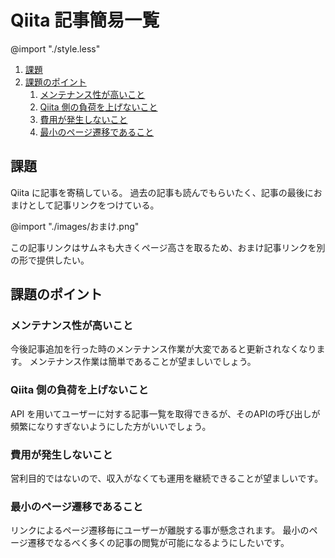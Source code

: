 # Qiita 記事簡易一覧

@import "./style.less"

<!-- @import "[TOC]" {cmd="toc" depthFrom=2 depthTo=6 orderedList=true} -->

<!-- code_chunk_output -->

1. [課題](#課題)
2. [課題のポイント](#課題のポイント)
    1. [メンテナンス性が高いこと](#メンテナンス性が高いこと)
    2. [Qiita 側の負荷を上げないこと](#qiita-側の負荷を上げないこと)
    3. [費用が発生しないこと](#費用が発生しないこと)
    4. [最小のページ遷移であること](#最小のページ遷移であること)

<!-- /code_chunk_output -->

## 課題

Qiita に記事を寄稿している。
過去の記事も読んでもらいたく、記事の最後におまけとして記事リンクをつけている。

@import "./images/おまけ.png"

この記事リンクはサムネも大きくページ高さを取るため、おまけ記事リンクを別の形で提供したい。

## 課題のポイント

### メンテナンス性が高いこと

今後記事追加を行った時のメンテナンス作業が大変であると更新されなくなります。
メンテナンス作業は簡単であることが望ましいでしょう。

### Qiita 側の負荷を上げないこと

API を用いてユーザーに対する記事一覧を取得できるが、そのAPIの呼び出しが頻繁になりすぎないようにした方がいいでしょう。

### 費用が発生しないこと

営利目的ではないので、収入がなくても運用を継続できることが望ましいです。

### 最小のページ遷移であること

リンクによるページ遷移毎にユーザーが離脱する事が懸念されます。
最小のページ遷移でなるべく多くの記事の閲覧が可能になるようにしたいです。
